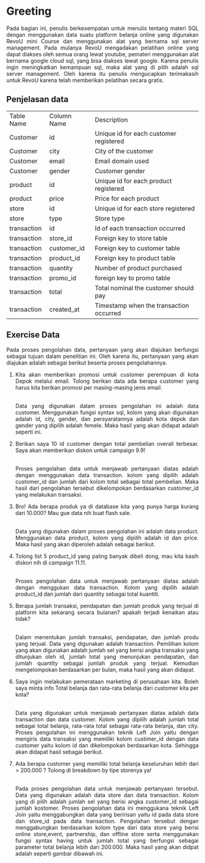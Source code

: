 # Greeting
<p align='justify'> Pada bagian ini, penulis berkesempatan untuk menulis tentang materi SQL dengan menggunakan data suatu platform belanja online yang digunakan RevoU mini Course dan menggunakan alat yang bernama sql server management. Pada mulanya RevoU mengadakan pelatihan online yang dapat diakses oleh semua orang lewat youtube, pemateri menggunakan alat bernama google cloud sql, yang bisa diakses lewat google. Karena penulis ingin meningkatkan kemampuan sql, maka alat yang di pilih adalah sql server management. Oleh karena itu penulis mengucapkan terimakasih untuk RevoU karena telah memberikan pelatihan secara gratis.</p>

## Penjelasan data
<table>
   <tr>
     <td>Table Name</td>
     <td>Column Name</td>
     <td>Description</td>
   </tr>
  <tr>
     <td>Customer</td>
     <td>id</td>
     <td>Unique id for each customer registered</td>
  </tr>
  <tr>
     <td>Customer</td>
     <td>city</td>
     <td>City of the customer</td>
  </tr>
  <tr>
     <td>Customer</td>
     <td>email</td>
     <td>Email domain used</td>
  </tr>
  <tr>
     <td>Customer</td>
     <td>gender</td>
     <td>Customer gender</td>
  </tr>
  <tr>
     <td>product</td>
     <td>id</td>
     <td>Unique id for each product registered</td>
  </tr>
  <tr>
     <td>product</td>
     <td>price</td>
     <td>Price for each product</td>
  </tr>
  <tr>
     <td>store</td>
     <td>id</td>
     <td>Unique id for each store registered</td>
  </tr>
  <tr>
     <td>store</td>
     <td>type</td>
     <td>Store type</td>
  </tr>
  <tr>
     <td>transaction</td>
     <td>id</td>
     <td>Id of each transaction occurred</td>
  </tr>
  <tr>
     <td>transaction</td>
     <td>store_id</td>
     <td>Foreign key to store table</td>
  </tr>
  <tr>
     <td>transaction</td>
     <td>customer_id</td>
     <td>Foreign key to customer table</td>
  </tr>
  <tr>
     <td>transaction</td>
     <td>product_id</td>
     <td>Foreign key to product table</td>
  </tr>
  <tr>
     <td>transaction</td>
     <td>quantity</td>
     <td>Number of product purchased</td>
  </tr>
  <tr>
     <td>transaction</td>
     <td>promo_id</td>
     <td>foreign key to promo table</td>
  </tr>
  <tr>
     <td>transaction</td>
     <td>total</td>
     <td>Total nominal the customer should pay</td>
  </tr>
  <tr>
     <td>transaction</td>
     <td>created_at</td>
     <td>Timestamp when the transaction occurred</td>
  </tr>
</table>

## Exercise Data
<p align='justify'>Pada proses pengolahan data, pertanyaan yang akan diajukan berfungsi sebagai tujuan dalam penelitian ini. Oleh karena itu, pertanyaan yang akan diajukan adalah sebagai berikut beserta proses pengolahannya.</p> 

<ol>
   <li align='justify'>Kita akan memberikan promosi untuk customer perempuan di kota Depok melalui email. Tolong berikan data ada berapa customer yang harus kita berikan promosi per masing-masing jenis email.</li><br>
<p align='justify'>Data yang digunakan dalam proses pengolahan ini adalah data customer. Menggunakan fungsi syntax sql, kolom yang akan digunakan adalah id, city, gender, dan persyaratannya adalah kota depok dan gender yang dipilih adalah femele. Maka hasil yang akan didapat adalah seperti ini.</p>
<pict1>

<li align='justify'>Berikan saya 10 id customer dengan total pembelian overall terbesar. Saya akan memberikan diskon untuk campaign 9.9!</li><br>
<p align='justify'>Proses pengolahan data untuk menjawab pertanyaan diatas adalah dengan menggunakan data transaction. kolom yang dipilih adalah customer_id dan jumlah dari kolom total sebagai total pembelian. Maka hasil dari pengolahan tersebut dikelompokan berdasarkan customer_id yang melakukan transaksi.</p>
<pict2>

<li align='justify'>Bro! Ada berapa produk ya di database kita yang punya harga kurang dari 10.000? Mau gue data nih buat flash sale.</li><br>
<p align='justify'>Data yang digunakan dalam proses pengolahan ini adalah data product. Menggunakan data product, kolom yang dipilih adalah id dan price. Maka hasil yang akan diperoleh adalah sebagai berikut.</li>
<pict3>
   
<li align='justify'>Tolong list 5 product_id yang paling banyak dibeli dong, mau kita kasih diskon nih di campaign 11.11.</li><br>
<p align='justify'>Proses pengolahan data untuk menjawab pertanyaan diatas adalah dengan menggukan data transaction. Kolom yang dipilih adalah product_id dan jumlah dari quantity sebagai total kuantiti.</p>
<pict4>
   
<li align='justify'>Berapa jumlah transaksi, pendapatan dan jumlah produk yang terjual di platform kita sekarang secara bulanan? apakah terjadi kenaikan atau tidak?</li><br>
<p align='justify'>Dalam menentukan jumlah transaksi, pendapatan, dan jumlah produ yang terjual. Data yang digunakan adalah transaction. Pemilihan kolom yang akan digunakan adalah jumlah sel yang berisi angka transaksi yang ditunjukan oleh id, jumlah total yang menunjukan pendapatan, dan jumlah quantity sebagai jumlah produk yang terjual. Kemudian mengelompokan berdasarkan per bulan, maka hasil yang akan didapat.</p>
<pict5>

<li align='justify'>Saya ingin melakukan pemerataan marketing di perusahaan kita. Boleh saya minta info Total belanja dan rata-rata belanja dari customer kita per kota?</li><br>
<p align='justify'>Data yang digunakan untuk menjawab pertanyaan diatas adalah data transaction dan data customer. Kolom yang dipilih adalah jumlah total sebagai total belanja, rata-rata total sebagai rata-rata belanja, dan city. Proses pengolahan ini menggunakan teknik Left Join yaitu dengan mengiris data transaksi yang memiliki kolom custimer_id dengan data customer yaitu kolom id dan dikelompokan berdasarkan kota. Sehingga akan didapat hasil sebagai berikut.</p>
<pict6>

<li align='justify'>Ada berapa customer yang memiliki total belanja keseluruhan lebih dari > 200.000 ? Tolong di breakdown by tipe storenya ya!</li><br>
<p align='justify'>Pada proses pengolahan data untuk menjawab pertanyaan tersebut. Data yang digunakan adalah data store dan data transaction. Kolom yang di pilih adalah jumlah sel yang berisi angka customer_id sebagai jumlah kostomer. Proses pengolahan data ini menggukana teknik Left Join yaitu menggabungkan data yang beririsan yaitu id pada data store dan store_id pada data transaction. Pengolahan tersebut dengan menggabungkan berdasarkan kolom type dari data store yang berisi online store,event, partnership, dan offline store serta menggunakan fungsi syntax having untuk jumlah total yang berfungsi sebagai parameter total belanja lebih dari 200.000. Maka hasil yang akan didpat adalah seperti gambar dibawah ini. </p>
<pict7>
</ol>
